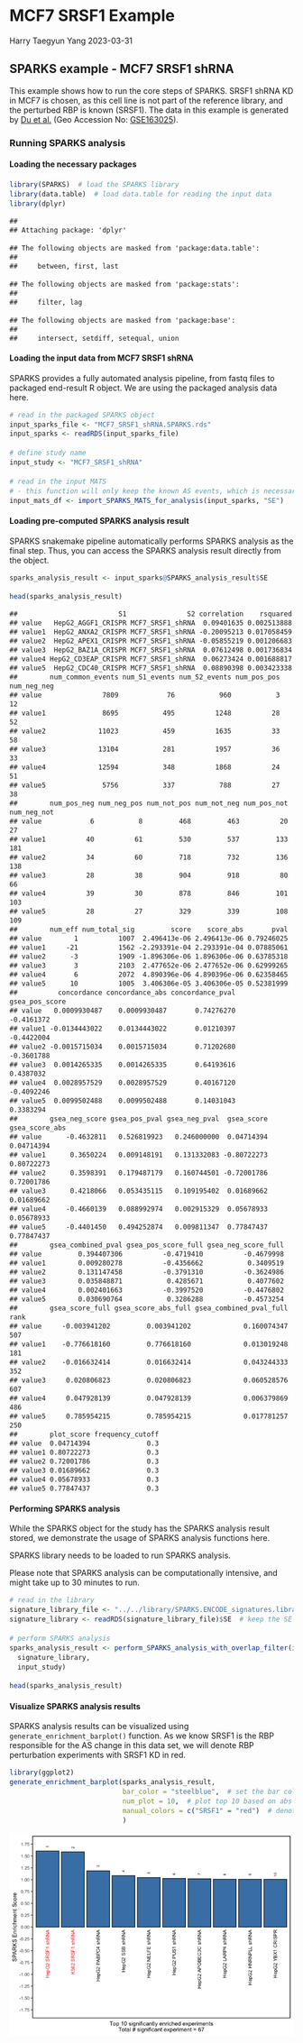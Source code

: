 MCF7 SRSF1 Example
================
Harry Taegyun Yang
2023-03-31

## SPARKS example - MCF7 SRSF1 shRNA

This example shows how to run the core steps of SPARKS. SRSF1 shRNA KD
in MCF7 is chosen, as this cell line is not part of the reference
library, and the perturbed RBP is known (SRSF1). The data in this
example is generated by [Du et
al.](https://jeccr.biomedcentral.com/articles/10.1186/s13046-021-01978-8)
(Geo Accession No:
[GSE163025](https://www.ncbi.nlm.nih.gov/geo/query/acc.cgi?acc=GSE163025)).

### Running SPARKS analysis

#### Loading the necessary packages

``` r
library(SPARKS)  # load the SPARKS library 
library(data.table)  # load data.table for reading the input data 
library(dplyr)
```

    ## 
    ## Attaching package: 'dplyr'

    ## The following objects are masked from 'package:data.table':
    ## 
    ##     between, first, last

    ## The following objects are masked from 'package:stats':
    ## 
    ##     filter, lag

    ## The following objects are masked from 'package:base':
    ## 
    ##     intersect, setdiff, setequal, union

#### Loading the input data from MCF7 SRSF1 shRNA

SPARKS provides a fully automated analysis pipeline, from fastq files to
packaged end-result R object. We are using the packaged analysis data
here.

``` r
# read in the packaged SPARKS object
input_sparks_file <- "MCF7_SRSF1_shRNA.SPARKS.rds"
input_sparks <- readRDS(input_sparks_file)

# define study name
input_study <- "MCF7_SRSF1_shRNA"

# read in the input MATS
# - this function will only keep the known AS events, which is necessary
input_mats_df <- import_SPARKS_MATS_for_analysis(input_sparks, "SE") 
```

#### Loading pre-computed SPARKS analysis result

SPARKS snakemake pipeline automatically performs SPARKS analysis as the
final step. Thus, you can access the SPARKS analysis result directly
from the object.

``` r
sparks_analysis_result <- input_sparks@SPARKS_analysis_result$SE

head(sparks_analysis_result)
```

    ##                         S1               S2 correlation    rsquared
    ## value   HepG2_AGGF1_CRISPR MCF7_SRSF1_shRNA  0.09401635 0.002513888
    ## value1  HepG2_ANXA2_CRISPR MCF7_SRSF1_shRNA -0.20095213 0.017058459
    ## value2  HepG2_APEX1_CRISPR MCF7_SRSF1_shRNA -0.05855219 0.001206683
    ## value3  HepG2_BAZ1A_CRISPR MCF7_SRSF1_shRNA  0.07612498 0.001736834
    ## value4 HepG2_CD3EAP_CRISPR MCF7_SRSF1_shRNA  0.06273424 0.001688817
    ## value5  HepG2_CDC40_CRISPR MCF7_SRSF1_shRNA  0.08890398 0.003423338
    ##        num_common_events num_S1_events num_S2_events num_pos_pos num_neg_neg
    ## value               7809            76           960           3          12
    ## value1              8695           495          1248          28          52
    ## value2             11023           459          1635          33          58
    ## value3             13104           281          1957          36          33
    ## value4             12594           348          1868          24          51
    ## value5              5756           337           788          27          38
    ##        num_pos_neg num_neg_pos num_not_pos num_not_neg num_pos_not num_neg_not
    ## value            6           8         468         463          20          27
    ## value1          40          61         530         537         133         181
    ## value2          34          60         718         732         136         138
    ## value3          28          38         904         918          80          66
    ## value4          39          30         878         846         101         103
    ## value5          28          27         329         339         108         109
    ##        num_eff num_total_sig         score    score_abs       pval
    ## value        1          1007  2.496413e-06 2.496413e-06 0.79246025
    ## value1     -21          1562 -2.293391e-04 2.293391e-04 0.07885061
    ## value2      -3          1909 -1.896306e-06 1.896306e-06 0.63785318
    ## value3       3          2103  2.477652e-06 2.477652e-06 0.62999265
    ## value4       6          2072  4.890396e-06 4.890396e-06 0.62358465
    ## value5      10          1005  3.406306e-05 3.406306e-05 0.52381999
    ##          concordance concordance_abs concordance_pval gsea_pos_score
    ## value   0.0009930487    0.0009930487       0.74276270     -0.4161372
    ## value1 -0.0134443022    0.0134443022       0.01210397     -0.4422004
    ## value2 -0.0015715034    0.0015715034       0.71202680     -0.3601788
    ## value3  0.0014265335    0.0014265335       0.64193616      0.4387032
    ## value4  0.0028957529    0.0028957529       0.40167120     -0.4092246
    ## value5  0.0099502488    0.0099502488       0.14031043      0.3383294
    ##        gsea_neg_score gsea_pos_pval gsea_neg_pval  gsea_score gsea_score_abs
    ## value      -0.4632811   0.526819923   0.246000000  0.04714394     0.04714394
    ## value1      0.3650224   0.009148191   0.131332083 -0.80722273     0.80722273
    ## value2      0.3598391   0.179487179   0.160744501 -0.72001786     0.72001786
    ## value3      0.4218066   0.053435115   0.109195402  0.01689662     0.01689662
    ## value4     -0.4660139   0.088992974   0.002915329  0.05678933     0.05678933
    ## value5     -0.4401450   0.494252874   0.009811347  0.77847437     0.77847437
    ##        gsea_combined_pval gsea_pos_score_full gsea_neg_score_full
    ## value         0.394407306          -0.4719410          -0.4679998
    ## value1        0.009280278          -0.4356662           0.3409519
    ## value2        0.131147458          -0.3791310          -0.3624986
    ## value3        0.035848871           0.4285671           0.4077602
    ## value4        0.002401663          -0.3997520          -0.4476802
    ## value5        0.030690764           0.3286288          -0.4573254
    ##        gsea_score_full gsea_score_abs_full gsea_combined_pval_full rank
    ## value     -0.003941202         0.003941202             0.160074347  507
    ## value1    -0.776618160         0.776618160             0.013019248  181
    ## value2    -0.016632414         0.016632414             0.043244333  352
    ## value3     0.020806823         0.020806823             0.060528576  607
    ## value4     0.047928139         0.047928139             0.006379869  486
    ## value5     0.785954215         0.785954215             0.017781257  250
    ##        plot_score frequency_cutoff
    ## value  0.04714394              0.3
    ## value1 0.80722273              0.3
    ## value2 0.72001786              0.3
    ## value3 0.01689662              0.3
    ## value4 0.05678933              0.3
    ## value5 0.77847437              0.3

#### Performing SPARKS analysis

While the SPARKS object for the study has the SPARKS analysis result
stored, we demonstrate the usage of SPARKS analysis functions here.

SPARKS library needs to be loaded to run SPARKS analysis.

Please note that SPARKS analysis can be computationally intensive, and
might take up to 30 minutes to run.

``` r
# read in the library 
signature_library_file <- "../../library/SPARKS.ENCODE_signatures.library.rds"
signature_library <- readRDS(signature_library_file)$SE  # keep the SE parts only for memory management

# perform SPARKS analysis
sparks_analysis_result <- perform_SPARKS_analysis_with_overlap_filter(input_mats_df,
  signature_library,
  input_study)

head(sparks_analysis_result)
```

#### Visualize SPARKS analysis results

SPARKS analysis results can be visualized using
`generate_enrichment_barplot()` function. As we know SRSF1 is the RBP
responsible for the AS change in this data set, we will denote RBP
perturbation experiments with SRSF1 KD in red.

``` r
library(ggplot2)
generate_enrichment_barplot(sparks_analysis_result,
                            bar_color = "steelblue",  # set the bar color
                            num_plot = 10,  # plot top 10 based on abs ES
                            manual_colors = c("SRSF1" = "red")  # denote SRSF1
                            )
```

![](MCF7_SRSF1_shRNA.SPARKS_example_files/figure-gfm/barplot-1.png)<!-- -->

